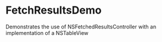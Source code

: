 # FetchResultsDemo

Demonstrates the use of NSFetchedResultsController with an implementation of a NSTableView
